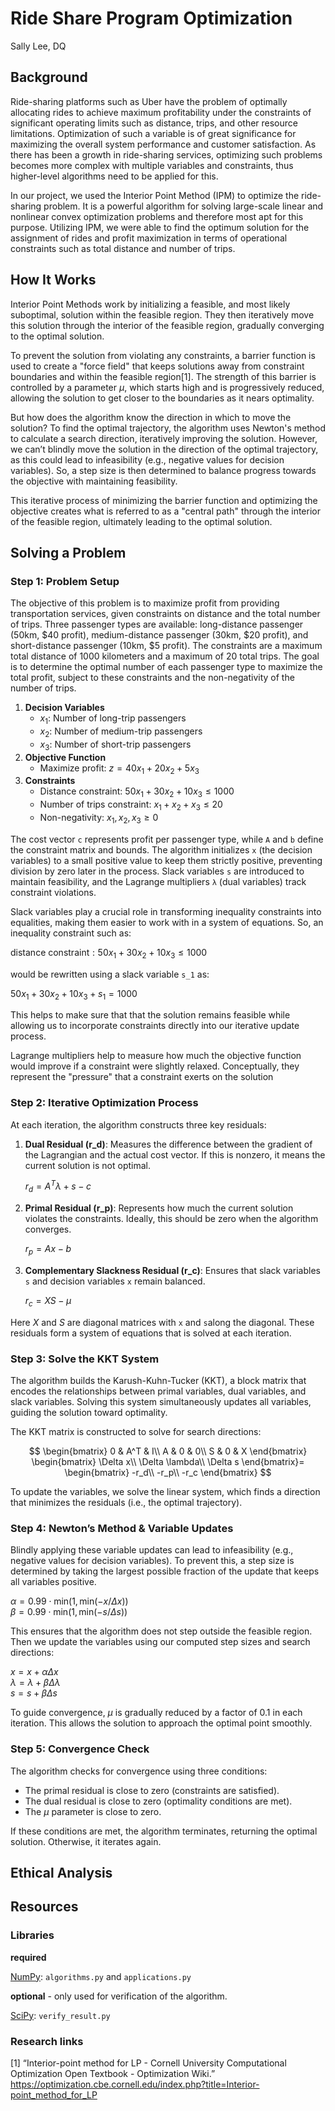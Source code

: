 # Ride Share Program Optimization

Sally Lee, DQ

## Background

Ride-sharing platforms such as Uber have the problem of optimally allocating
rides to achieve maximum profitability under the constraints of significant
operating limits such as distance, trips, and other resource limitations.
Optimization of such a variable is of great significance for maximizing the
overall system performance and customer satisfaction. As there has been a growth
in ride-sharing services, optimizing such problems becomes more complex with
multiple variables and constraints, thus higher-level algorithms need to be
applied for this.

In our project, we used the Interior Point Method (IPM) to optimize the
ride-sharing problem. It is a powerful algorithm for solving large-scale linear
and nonlinear convex optimization problems and therefore most apt for this
purpose. Utilizing IPM, we were able to find the optimum solution for the
assignment of rides and profit maximization in terms of operational constraints
such as total distance and number of trips.

## How It Works

Interior Point Methods work by initializing a feasible, and most likely suboptimal, solution within the feasible region. They then iteratively move this solution through the interior of the feasible region, gradually converging to the optimal solution.

To prevent the solution from violating any constraints, a barrier function is used to create a "force field" that keeps solutions away from constraint boundaries and within the feasible region<a id="1">[1]</a>. The strength of this barrier is controlled by a parameter $\mu$, which starts high and is progressively reduced, allowing the solution to get closer to the boundaries as it nears optimality.

But how does the algorithm know the direction in which to move the solution? To find the optimal trajectory, the algorithm uses Newton's method to calculate a search direction, iteratively improving the solution. However, we can’t blindly move the solution in the direction of the optimal trajectory, as this could lead to infeasibility (e.g., negative values for decision variables). So, a step size is then determined to balance progress towards the objective with maintaining feasibility.

This iterative process of minimizing the barrier function and optimizing the objective creates what is referred to as a "central path" through the interior of the feasible region, ultimately leading to the optimal solution.

## Solving a Problem
### Step 1: Problem Setup

The objective of this problem is to maximize profit from providing
transportation services, given constraints on distance and the total number of
trips. Three passenger types are available: long-distance passenger (50km, $40 profit),
medium-distance passenger (30km, $20 profit), and short-distance passenger (10km, $5 profit). The
constraints are a maximum total distance of 1000 kilometers and a maximum of 20
total trips. The goal is to determine the optimal number of each passenger type to
maximize the total profit, subject to these constraints and the non-negativity
of the number of trips.

1. **Decision Variables**
   - $x_1$: Number of long-trip passengers
   - $x_2$: Number of medium-trip passengers
   - $x_3$: Number of short-trip passengers
2. **Objective Function**
   - Maximize profit:
     $z = 40x_1+20x_2+5x_3$
3. **Constraints**
   - Distance constraint:
     $50x_1+30x_2+10x_3 \le 1000$
   - Number of trips constraint:
     $x_1+x_2+x_3 \le 20$
   - Non-negativity:
     $x_1, x_2, x_3 \ge 0$

The cost vector `c` represents profit per passenger type, while `A` and `b`
define the constraint matrix and bounds. The algorithm initializes `x` (the
decision variables) to a small positive value to keep them strictly positive,
preventing division by zero later in the process. Slack variables `s` are
introduced to maintain feasibility, and the Lagrange multipliers `λ` (dual
variables) track constraint violations.

Slack variables play a crucial role in transforming inequality constraints into
equalities, making them easier to work with in a system of equations. So, an
inequality constraint such as:

$\text{distance constraint}: 50x_1+30x_2+10x_3 \le 1000$

would be rewritten using a slack variable `s_1` as:

$50x_1+30x_2+10x_3 +s_1 = 1000$

This helps to make sure that that the solution remains feasible while allowing
us to incorporate constraints directly into our iterative update process.

Lagrange multipliers help to measure how much the objective function would
improve if a constraint were slightly relaxed. Conceptually, they represent the
"pressure" that a constraint exerts on the solution

### Step 2: Iterative Optimization Process

At each iteration, the algorithm constructs three key residuals:

1. **Dual Residual (r_d)**: Measures the difference between the gradient of the
   Lagrangian and the actual cost vector. If this is nonzero, it means the
   current solution is not optimal.

   $r_d = A^T \lambda+s-c$
   
3. **Primal Residual (r_p)**: Represents how much the current solution violates
   the constraints. Ideally, this should be zero when the algorithm converges.
   
   $r_p = Ax -b$
   
5. **Complementary Slackness Residual (r_c)**: Ensures that slack variables `s`
   and decision variables `x` remain balanced.
   
   $r_c = XS - \mu$
   
Here $X$ and $S$ are diagonal matrices with `x` and `s`along the diagonal. These residuals form a system of equations that is solved at each iteration. 

### Step 3: Solve the KKT System
The algorithm builds the Karush-Kuhn-Tucker (KKT), a block matrix that encodes the relationships between primal variables, dual variables, and slack variables. Solving this system simultaneously updates all variables, guiding the solution toward optimality.

The KKT matrix is constructed to solve for search directions:

$$
\begin{bmatrix}
0 & A^T & I\\
A & 0 & 0\\
S & 0 & X
\end{bmatrix}
\begin{bmatrix}
\Delta x\\
\Delta \lambda\\
\Delta s
\end{bmatrix}=
\begin{bmatrix}
-r_d\\
-r_p\\
-r_c
\end{bmatrix}
$$

To update the variables, we solve the linear system, which finds a direction that minimizes the residuals (i.e., the optimal trajectory).

### Step 4: Newton’s Method & Variable Updates
Blindly applying these variable updates can lead to infeasibility (e.g., negative values for decision variables). To prevent this, a step size is determined by taking the largest possible fraction of the update that keeps all variables positive. 

$\alpha=0.99 \cdot \text{min}(1,\text{min}(-x/\Delta x))$\
$\beta=0.99 \cdot \text{min}(1,\text{min}(-s/\Delta s))$

This ensures that the algorithm does not step outside the feasible region. Then we update the variables using our computed step sizes and search directions:

$x = x + \alpha \Delta x$\
$\lambda = \lambda + \beta \Delta \lambda$\
$s = s + \beta \Delta s$

To guide convergence, $\mu$ is gradually reduced by a factor of 0.1 in each iteration. This allows the solution to approach the optimal point smoothly.

### Step 5: Convergence Check
The algorithm checks for convergence using three conditions:
-   The primal residual is close to zero (constraints are satisfied).
-   The dual residual is close to zero (optimality conditions are met).
-   The $\mu$ parameter is close to zero.

If these conditions are met, the algorithm terminates, returning the optimal solution. Otherwise, it iterates again.

## Ethical Analysis

## Resources

### Libraries

**required**

[NumPy](https://numpy.org/): `algorithms.py` and `applications.py`

**optional** - only used for verification of the algorithm.

[SciPy](https://scipy.org/): `verify_result.py`

### Research links
<a id="1">[1]</a>
“Interior-point method for LP - Cornell University Computational Optimization Open Textbook - Optimization Wiki.” https://optimization.cbe.cornell.edu/index.php?title=Interior-point_method_for_LP

